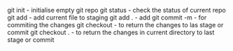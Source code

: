git init - initialise empty git repo
git status - check the status of current repo
git add <filename> - add current file to staging
git add . - add
git commit -m<message> - for commiting the changes 
git checkout <filename> - to return the changes to las stage or commit
git checkout . - to return the changes in current directory to  last stage or commit
